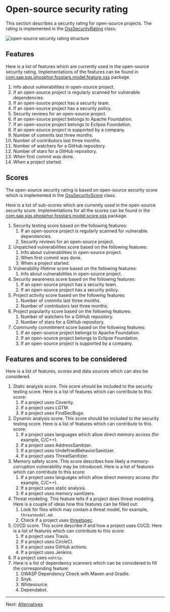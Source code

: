 # Open-source security rating

This section describes a security rating for open-source projects.
The rating is implemented in the [OssSecurityRating](https://github.com/SAP/fosstars-rating-core/blob/master/src/main/java/com/sap/sgs/phosphor/fosstars/model/rating/oss/OssSecurityRating.java) class.

![open-source security rating structure](oss_security_rating.png)

## Features

Here is a list of features which are currently used in the open-source security rating.
Implementations of the features can be found in
[com.sap.sgs.phosphor.fosstars.model.feature.oss](https://github.com/SAP/fosstars-rating-core/blob/master/src/main/java/com/sap/sgs/phosphor/fosstars/model/feature/oss) package.

1.  Info about vulnerabilities in open-source project.
1.  If an open-source project is regularly scanned for vulnerable dependencies.
1.  If an open-source project has a security team.
1.  If an open-source project has a security policy.
1.  Security reviews for an open-source project.
1.  If an open-source project belongs to Apache Foundation.
1.  If an open-source project belongs to Eclipse Foundation.
1.  If an open-source project is supported by a company.
1.  Number of commits last three months.
1.  Number of contributors last three months.
1.  Number of watchers for a GitHub repository.
1.  Number of stars for a GitHub repository.
1.  When first commit was done.
1.  When a project started.

## Scores

The open-source security rating is based on open-source security score
which is implemented in the [OssSecurityScore](https://github.com/SAP/fosstars-rating-core/blob/master/src/main/java/com/sap/sgs/phosphor/fosstars/model/score/oss/OssSecurityScore.java) class.

Here is a list of sub-scores which are currently used in the open-source security score.
Implementations for all the scores can be found in the [com.sap.sgs.phosphor.fosstars.model.score.oss](https://github.com/SAP/fosstars-rating-core/blob/master/src/main/java/com/sap/sgs/phosphor/fosstars/model/score/oss) package.

1.  Security testing score based on the following features:
    1.  If an open-source project is regularly scanned for vulnerable dependencies.
    1.  Security reviews for an open-source project.
1.  Unpatched vulnerabilities score based on the following features:
    1.  Info about vulnerabilities in open-source project.
    1.  When first commit was done.
    1.  When a project started.
1.  Vulnerability lifetime score based on the following features:
    1.  Info about vulnerabilities in open-source project.
1.  Security awareness score based on the following features:
    1.  If an open-source project has a security team.
    1.  If an open-source project has a security policy.
1.  Project activity score based on the following features:
    1.  Number of commits last three months.
    1.  Number of contributors last three months.
1.  Project popularity score based on the following features:
    1.  Number of watchers for a GitHub repository.
    1.  Number of stars for a GitHub repository.
1.  Community commitment score based on the following features:
    1.  If an open-source project belongs to Apache Foundation.
    1.  If an open-source project belongs to Eclipse Foundation.
    1.  If an open-source project is supported by a company.

## Features and scores to be considered

Here is a list of features, scores and data sources which can also be considered.

1.  Static analysis score. This score should be included to the security testing score.
    Here is a list of features which can contribute to this score:
    1.  If a project uses Coverity.
    1.  If a project uses LGTM.
    1.  If a project uses FindSecBugs.
1.  Dynamic analysis score. This score should be included to the security testing score.
    Here is a list of features which can contribute to this score:
    1.  If a project uses languages which allow direct memory access (for example, C/C++).
    1.  If a project uses AddressSanitizer.
    1.  If a project uses UndefinedBehaviorSanitizer.
    1.  If a project uses ThreatSanitizer.
1.  Memory safety score. This score describes how likely a memory-corruption vulnerability may be introduced.
    Here is a list of features which can contribute to this score:
    1.  If a project uses languages which allow direct memory access (for example, C/C++).
    1.  If a project uses static analysis.
    1.  If a project uses memory sanitizers.
1.  Threat modeling. This feature tells if a project does threat modeling.
    Here is a couple of ideas how this features can be filled out:
    1.  Look for files which may contain a threat model, for example, `threatmodel.md`.
    1.  Check if a project uses [threatspec](https://github.com/threatspec/threatspec).
1.  CI/CD score. This score describe if and how a project uses CI/CD.
    Here is a list of features which can contribute to this score:
    1.  If a project uses Travis.
    1.  If a project uses CircleCI.
    1.  If a project uses GitHub actions.
    1.  If a project uses Jenkins.
1.  If a project uses `nohttp`.
1.  Here is a list of dependency scanners which can be considered to fill the corresponding feature:
    1.  OWASP Dependency Check with Maven and Gradle.
    1.  Snyk.
    1.  Whitesource.
    1.  Dependabot.

---

Next: [Alternatives](alternatives.md)
